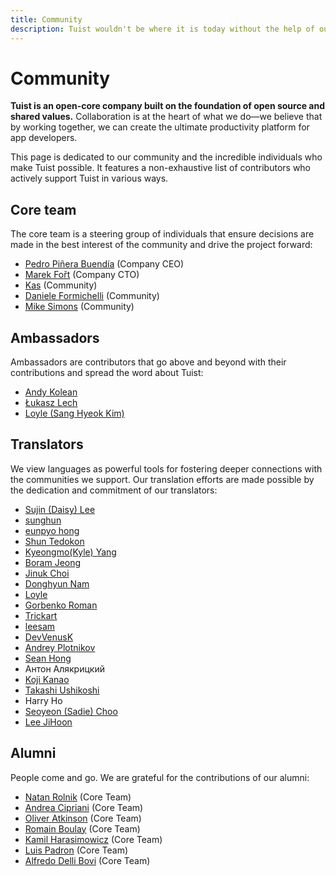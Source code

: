 ```yaml
---
title: Community
description: Tuist wouldn't be where it is today without the help of our amazing community.
---
```


# Community

**Tuist is an open-core company built on the foundation of open source and shared values.**
Collaboration is at the heart of what we do—we believe that by working together, we can create the ultimate productivity platform for app developers.

This page is dedicated to our community and the incredible individuals who make Tuist possible. It features a non-exhaustive list of contributors who actively support Tuist in various ways.

## Core team

The core team is a steering group of individuals that ensure decisions are made in the best interest of the community and drive the project forward:

- [Pedro Piñera Buendía](https://github.com/pepicrft) (Company CEO)
- [Marek Fořt](https://github.com/fortmarek) (Company CTO)
- [Kas](https://github.com/kwridan) (Community)
- [Daniele Formichelli](https://github.com/danyf90) (Community)
- [Mike Simons](https://github.com/waltflanagan) (Community)

## Ambassadors

Ambassadors are contributors that go above and beyond with their contributions and spread the word about Tuist:

- [Andy Kolean](https://github.com/ajkolean)
- [Łukasz Lech](https://github.com/leszko11)
- [Loyle (Sang Hyeok Kim)](https://github.com/sanghyeok-kim)


## Translators

We view languages as powerful tools for fostering deeper connections with the communities we support. Our translation efforts are made possible by the dedication and commitment of our translators:

- [Sujin (Daisy) Lee](https://www.linkedin.com/in/sujin-lee-pm/)
- [sunghun](https://github.com/ungchun)
- [eunpyo hong](https://github.com/honghoker)
- [Shun Tedokon](https://tedokon.com)
- [Kyeongmo(Kyle) Yang](https://github.com/gaeng2y)
- [Boram Jeong](https://github.com/bbiguduk)
- [Jinuk Choi](https://github.com/JJinuk)
- [Donghyun Nam](https://github.com/namudongs)
- [Loyle](https://github.com/sanghyeok-kim)
- [Gorbenko Roman](https://github.com/rofle100lvl)
- [Trickart](https://github.com/trickart)
- [leesam](https://github.com/2sem)
- [DevVenusK](https://github.com/DevVenusK)
- [Andrey Plotnikov](https://github.com/drucelweisse)
- [Sean Hong](https://github.com/KKodiac)
- Антон Алякрицкий
- [Koji Kanao](https://github.com/koji)
- [Takashi Ushikoshi](https://github.com/Uhucream)
- Harry Ho
- [Seoyeon (Sadie) Choo](https://www.linkedin.com/in/seoyeon-choo24/)
- [Lee JiHoon](https://github.com/hooni0918)

## Alumni

People come and go. We are grateful for the contributions of our alumni:

- [Natan Rolnik](http://natanrolnik.me/) (Core Team)
- [Andrea Cipriani](https://github.com/andreacipriani) (Core Team)
- [Oliver Atkinson](https://github.com/ollieatkinson) (Core Team)
- [Romain Boulay](https://github.com/RomainBoulay) (Core Team)
- [Kamil Harasimowicz](https://github.com/laxmorek) (Core Team)
- [Luis Padron](http://www.luispadron.com/) (Core Team)
- [Alfredo Delli Bovi](https://github.com/adellibovi) (Core Team)
